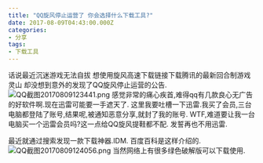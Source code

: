 ```yaml
---
title: "QQ旋风停止运营了 你会选择什么下载工具?"
date: 2017-08-09T04:43:00.000Z
categories:
- 分享
tags:
- 下载工具
---
```


话说最近沉迷游戏无法自拔 想使用旋风高速下载链接下载腾讯的最新回合制游戏 灵山 却没想到意外的发现了QQ旋风停止运营的公告.
![QQ截图20170809123441.png][1]
感觉非常的痛心疾首,难得qq有几款良心无广告的好软件啊.现在迅雷可能要一手遮天了.
这里我要吐槽一下迅雷.我买了会员,三台电脑都登陆了账号,结果呢,被通知恶意分享,就封了我的账号.
WTF,难道要让我一台电脑买一个迅雷会员吗?这一点给QQ旋风提鞋都不配.
发誓再也不用迅雷.

最近就通过搜索发现一款下载神器.IDM.
百度百科是这样介绍的.
![QQ截图20170809124056.png][2]
当然网络上有很多绿色破解版可以下载使用.


  [1]: https://xy07-1251893119.costj.myqcloud.com/2017/08/09/3405471475.png
  [2]: https://xy07-1251893119.costj.myqcloud.com/2017/08/09/2123532187.png

